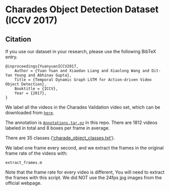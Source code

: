 # Charades Object Detection Dataset (ICCV 2017)

## Citation
If you use our dataset in your research, please use the following BibTeX entry.
```
@inproceedings{YuanyuanICCV2017,
    Author = {Yuan Yuan and Xiaodan Liang and Xiaolong Wang and Dit-Yan Yeung and Abhinav Gupta},
    Title = {Temporal Dynamic Graph LSTM for Action-driven Video Object Detection},
    Booktitle = {ICCV},
    Year = {2017},
}
```

We label all the videos in the Charades Validation video set, which can be downloaded from [`here`](http://allenai.org/plato/charades/).

The annotation is [`Annotations.tar.gz`](Annotations.tar.gz) in this repo. There are 1812 videos labeled in total and 8 boxes per frame in average.

There are 35 classes (['charade_object_classes.txt'](charade_object_classes.txt)).

We label one frame every second, and we extract the frames in the original frame rate of the videos with:
```Shell
extract_frames.m
```
Note that the frame rate for every video is different, You will need to extract the frames with this script.
We did NOT use the 24fps jpg images from the official webpage.
